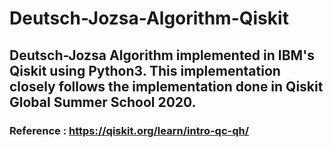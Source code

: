 # Deutsch-Jozsa-Algorithm-Qiskit


## Deutsch-Jozsa Algorithm implemented in IBM's Qiskit using Python3. This implementation closely follows the implementation done in Qiskit Global Summer School 2020.
### Reference : https://qiskit.org/learn/intro-qc-qh/
